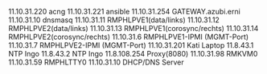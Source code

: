 11.10.31.220	acng
11.10.31.221  ansible
11.10.31.254	GATEWAY.azubi.erni		
11.10.31.10	  dnsmasq
11.10.31.11	  RMPHLPVE1(data/links)
11.10.31.12	  RMPHLPVE2(data/links)
11.10.31.13	  RMPHLPVE1(corosync/rechts)
11.10.31.14	  RMPHLPVE2(corosync/rechts)
11.10.31.6	  RMPHLPVE1-IPMI (MGMT-Port)
11.10.31.7	  RMPHLPVE2-IPMI (MGMT-Port)
11.10.31.201	Kati Laptop
11.8.43.1	    NTP Ingo
11.8.43.2	    NTP Ingo
11.8.108.254	Proxy(8080)
11.10.31.98	  RMKVM0
11.10.31.59	  RMPHLTTY0
11.10.31.10   DHCP/DNS Server
